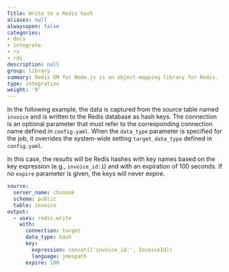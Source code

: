 ```yaml
---
Title: Write to a Redis hash
aliases: null
alwaysopen: false
categories:
- docs
- integrate
- rs
- rdi
description: null
group: library
summary: Redis OM for Node.js is an object-mapping library for Redis.
type: integration
weight: '9'
---
```


In the following example, the data is captured from the source table named `invoice` and is written to the Redis database as hash keys. The connection is an optional parameter that must refer to the corresponding connection name defined in `config.yaml`. 
When the `data_type` parameter is specified for the job, it overrides the system-wide setting `target_data_type` defined in `config.yaml`. 

In this case, the results will be Redis hashes with key names based on the key expression (e.g., `invoice_id:1`) and with an expiration of 100 seconds.
If no `expire` parameter is given, the keys will never expire. 

```yaml
source:
  server_name: chinook
  schema: public
  table: invoice
output:
  - uses: redis.write
    with:
      connection: target
      data_type: hash
      key:
        expression: concat(['invoice_id:', InvoiceId])
        language: jmespath
      expire: 100
```